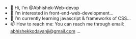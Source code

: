- 👋 Hi, I’m @Abhishek-Web-devop
- 👀 I’m interested in front-end-web-development...
- 🌱 I’m currently learning javascript & frameworks of CSS...
- 📫 How to reach me: You can reach me through email: abhishekkodavanji@gmail.com ...

<!---
Abhishek-Web-devop/Abhishek-Web-devop is a ✨ special ✨ repository because its `README.md` (this file) appears on your GitHub profile.
You can click the Preview link to take a look at your changes.
--->
